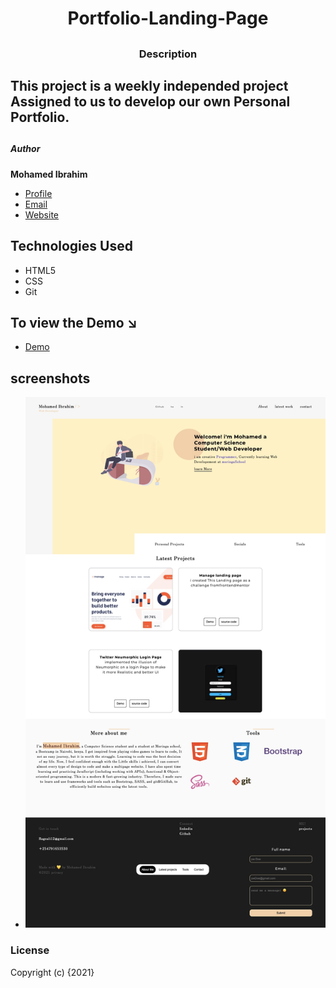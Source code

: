 # <h1 align="center">Portfolio-Landing-Page</h1>
## <h3 align="center">Description</h4>
## This project is a weekly independed project Assigned to us to develop our own Personal Portfolio.
## <h5>Author</h5>
**Mohamed Ibrahim**

- [Profile](https://github.com/moemaair "Mohamed Ibrahim")
- [Email](mailto:rageali12@gmail.com "Hi!")
- [Website](https://moemaair.github.io/Portfolio-Landing-pg/ "Welcome")

## Technologies Used

- HTML5
- CSS
- Git
## To view the Demo ↘️
- [Demo](https://moemaair.github.io/Portfolio-Landing-pg/ )

## screenshots
- ![Desktop View](Asset/desktop-view.png)

### License

Copyright (c) {2021}


  